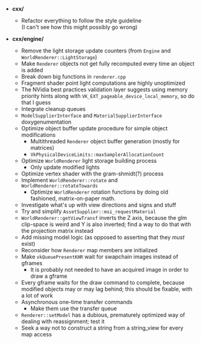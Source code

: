- **cxx/**
  - Refactor everything to follow the style guideline  
    (I can't see how this might possibly go wrong)

- **cxx/engine/**
  - Remove the light storage update counters (from `Engine` and
    `WorldRenderer::LightStorage`)
  - Make `Renderer` objects not get fully recomputed every time an object
    is added
  - Break down big functions in `renderer.cpp`
  - Fragment shader point light computations are highly unoptimized
  - The NVidia best practices validation layer suggests using memory
    priority hints along with `VK_EXT_pageable_device_local_memory`,
    so do that I guess
  - Integrate cleanup queues
  - `ModelSupplierInterface` and `MaterialSupplierInterface` doxygenumentation
  - Optimize object buffer update procedure for simple object modifications
    - Multithreaded `Renderer` object buffer generation (mostly for matrices)
    - `VkPhysicalDeviceLimits::maxSamplerAllocationCount`
  - Optimize `WorldRenderer` light storage building process
    - Only update modified lights
  - Optimize vertex shader with the gram-shmidt(?) process
  - Implement `WorldRenderer::rotate` and `WorldRenderer::rotateTowards`
    - Optimize `WorldRenderer` rotation functions by doing old fashioned,
      matrix-on-paper math.
  - Investigate what's up with view directions and signs and stuff
  - Try and simplify `AssetSupplier::msi_requestMaterial`
  - `WorldRenderer::getViewTransf` inverts the Z axis, because the
    glm clip-space is weird and Y is also inverted; find a way to do that
    with the projection matrix instead
  - Add missing model logic (as opposed to asserting that they *must* exist)
  - Reconsider how `Renderer` map members are initialized
  - Make `vkQueuePresentKHR` wait for swapchain images instead of gframes
    - It is probably not needed to have an acquired image in order to
      draw a gframe
  - Every gframe waits for the draw command to complete, because modified
    objects may or may lag behind; this should be fixable, with a lot of work
  - Asynchronous one-time transfer commands
    - Make them use the transfer queue
  - `Renderer::setModel` has a dubious, prematurely optimized way of dealing
     with reassignment; test it
  - Seek a way not to construct a string from a string_view for
    every map access

